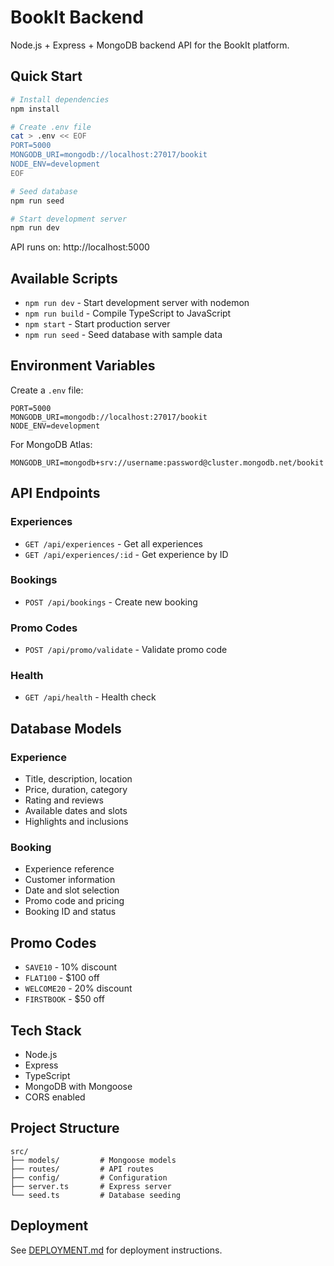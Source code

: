 # BookIt Backend

Node.js + Express + MongoDB backend API for the BookIt platform.

## Quick Start

```bash
# Install dependencies
npm install

# Create .env file
cat > .env << EOF
PORT=5000
MONGODB_URI=mongodb://localhost:27017/bookit
NODE_ENV=development
EOF

# Seed database
npm run seed

# Start development server
npm run dev
```

API runs on: http://localhost:5000

## Available Scripts

- `npm run dev` - Start development server with nodemon
- `npm run build` - Compile TypeScript to JavaScript
- `npm start` - Start production server
- `npm run seed` - Seed database with sample data

## Environment Variables

Create a `.env` file:

```env
PORT=5000
MONGODB_URI=mongodb://localhost:27017/bookit
NODE_ENV=development
```

For MongoDB Atlas:
```env
MONGODB_URI=mongodb+srv://username:password@cluster.mongodb.net/bookit
```

## API Endpoints

### Experiences
- `GET /api/experiences` - Get all experiences
- `GET /api/experiences/:id` - Get experience by ID

### Bookings
- `POST /api/bookings` - Create new booking

### Promo Codes
- `POST /api/promo/validate` - Validate promo code

### Health
- `GET /api/health` - Health check

## Database Models

### Experience
- Title, description, location
- Price, duration, category
- Rating and reviews
- Available dates and slots
- Highlights and inclusions

### Booking
- Experience reference
- Customer information
- Date and slot selection
- Promo code and pricing
- Booking ID and status

## Promo Codes

- `SAVE10` - 10% discount
- `FLAT100` - $100 off
- `WELCOME20` - 20% discount
- `FIRSTBOOK` - $50 off

## Tech Stack

- Node.js
- Express
- TypeScript
- MongoDB with Mongoose
- CORS enabled

## Project Structure

```
src/
├── models/         # Mongoose models
├── routes/         # API routes
├── config/         # Configuration
├── server.ts       # Express server
└── seed.ts         # Database seeding
```

## Deployment

See [DEPLOYMENT.md](../DEPLOYMENT.md) for deployment instructions.

